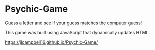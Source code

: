 # Psychic-Game

Guess a letter and see if your guess matches the computer guess! 

This game was built using JavaScript that dynamically updates HTML. 

https://jlcampbell16.github.io/Psychic-Game/
